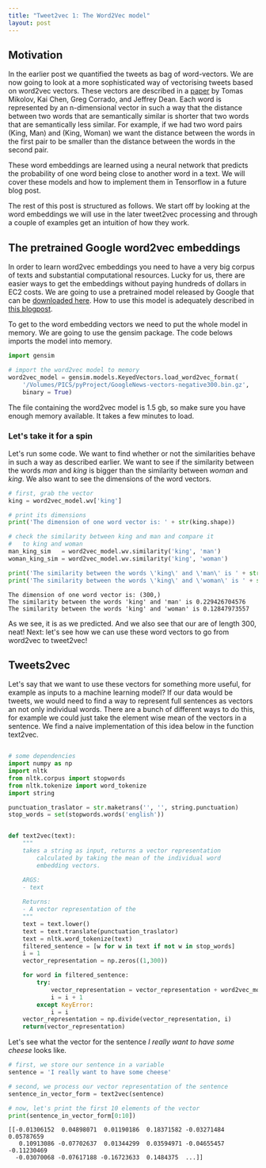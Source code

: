 ```yaml
---
title: "Tweet2vec 1: The Word2Vec model"
layout: post
---
```


## Motivation

In the earlier post we quantified the tweets as bag of word-vectors. We are now going to look at a more sophisticated way of vectorising tweets based on word2vec vectors. These vectors are described in a [paper](https://arxiv.org/abs/1301.3781) by Tomas Mikolov, Kai Chen, Greg Corrado, and Jeffrey Dean. Each word is represented by an n-dimensional vector in such a way that the distance between two words that are semantically similar is shorter that two words that are semantically less similar. For example, if we had two word pairs (King, Man) and (King, Woman) we want the distance between the words in the first pair to be smaller than the distance between the words in the second pair.

These word embeddings are learned using a neural network that predicts the probability of one word being close to another word in a text. We will cover these models and how to implement them in Tensorflow in a future blog post.

The rest of this post is structured as follows. We start off by looking at the word embeddings we will use in the later tweet2vec processing and through a couple of examples get an intuition of how they work. 

## The pretrained Google word2vec embeddings

In order to learn word2vec embeddings you need to have a very big corpus of texts and substantial computational resources. Lucky for us, there are easier ways to get the embeddings without paying hundreds of dollars in EC2 costs. We are going to use a pretrained model released by Google that can be [downloaded here](https://drive.google.com/file/d/0B7XkCwpI5KDYNlNUTTlSS21pQmM/edit). How to use this model is adequately described in [this blogpost](http://mccormickml.com/2016/04/12/googles-pretrained-word2vec-model-in-python/).

To get to the word embedding vectors we need to put the whole model in memory. We are going to use the gensim package. The code belows imports the model into memory.


```python
import gensim

# import the word2vec model to memory
word2vec_model = gensim.models.KeyedVectors.load_word2vec_format(
    '/Volumes/PICS/pyProject/GoogleNews-vectors-negative300.bin.gz', 
    binary = True)
```




The file containing the word2vec model is 1.5 gb, so make sure you have enough memory available. It takes a few minutes to load.

### Let's take it for a spin

Let's run some code. We want to find whether or not the similarities behave in such a way as described earlier. We want to see if the similarity between the words *man* and *king* is bigger than the similarity between *woman* and *king*. We also want to see the dimensions of the word vectors.


```python
# first, grab the vector
king = word2vec_model.wv['king']

# print its dimensions
print('The dimension of one word vector is: ' + str(king.shape))

# check the similarity between king and man and compare it 
#   to king and woman
man_king_sim   = word2vec_model.wv.similarity('king', 'man')
woman_king_sim = word2vec_model.wv.similarity('king', 'woman')

print('The similarity between the words \'king\' and \'man\' is ' + str(man_king_sim))
print('The similarity between the words \'king\' and \'woman\' is ' + str(woman_king_sim))
```

```
The dimension of one word vector is: (300,)
The similarity between the words 'king' and 'man' is 0.229426704576
The similarity between the words 'king' and 'woman' is 0.12847973557
```



As we see, it is as we predicted. And we also see that our are of length 300, neat! Next: let's see how we can use these word vectors to go from word2vec to tweet2vec! 

## Tweets2vec

Let's say that we want to use these vectors for something more useful, for example as inputs to a machine learning model? If our data would be tweets, we would need to find a way to represent full sentences as vectors an not only individual words. There are a bunch of different ways to do this, for example we could just take the element wise mean of the vectors in a sentence. We find a naive implementation of this idea below in the function text2vec.


```python

# some dependencies
import numpy as np
import nltk
from nltk.corpus import stopwords
from nltk.tokenize import word_tokenize
import string

punctuation_traslator = str.maketrans('', '', string.punctuation)
stop_words = set(stopwords.words('english'))


def text2vec(text):
    """
    takes a string as input, returns a vector representation 
        calculated by taking the mean of the individual word
        embedding vectors.

    ARGS:
    - text 
    
    Returns:
    - A vector representation of the 
    """
    text = text.lower()
    text = text.translate(punctuation_traslator)
    text = nltk.word_tokenize(text)
    filtered_sentence = [w for w in text if not w in stop_words]
    i = 1
    vector_representation = np.zeros((1,300))

    for word in filtered_sentence:
        try: 
            vector_representation = vector_representation + word2vec_model.wv[word]
            i = i + 1
        except KeyError:
            i = i
    vector_representation = np.divide(vector_representation, i)
    return(vector_representation)
```



Let's see what the vector for the sentence *I really want to have some cheese* looks like.


```python
# first, we store our sentence in a variable
sentence = 'I really want to have some cheese'

# second, we process our vector representation of the sentence
sentence_in_vector_form = text2vec(sentence)

# now, let's print the first 10 elements of the vector
print(sentence_in_vector_form[0:10])
```

```
[[-0.01306152  0.04898071  0.01190186  0.18371582 -0.03271484
0.05787659
   0.10913086 -0.07702637  0.01344299  0.03594971 -0.04655457
-0.11230469
  -0.03070068 -0.07617188 -0.16723633  0.1484375  ...]]
```


